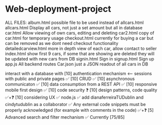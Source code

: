 # Web-deployment-project

ALL FILES:
album.html
possible file to be used instead of allcars.html
allcars.html
Display all cars, not just a set amount but all in database
car.html
Allow viewing of own cars, editing and deleting
car2.html
copy of car.html for temporary usage
checkout.html
currently for buying a car but can be removed as we dont need checkout functionality
detailedcarview.html
more in depth view of each car, allow contact to seller
index.html
show first 9 cars, if some that are showing are deleted they will be updated with new cars from DB
signin.html
Sign in
signup.html
Sign up
app.js
All backend routes
Car.json
just a JSON readout of all cars in DB

interact with a database with
[10] authentication mechanism <-- sessions with public and private pages ✅
[10] CRUD ✅
[10] asynchronous communicaton ✅
[10] data consumption from a REST API ✅
[10] responsive mobile first design ✅
[10] code security ❓
[10] design patterns, code quality ✅+❓
[10] considering UX ✅
node.js ✅
add dianaferreiraTUDublin and cindytudublin as a collaborator ✅
Any external code snippets must be properly acknowledged (for example with comments in the code) ✅+❓
[5] Advanced search and filter mechanism ✅
Currently [75/85]
